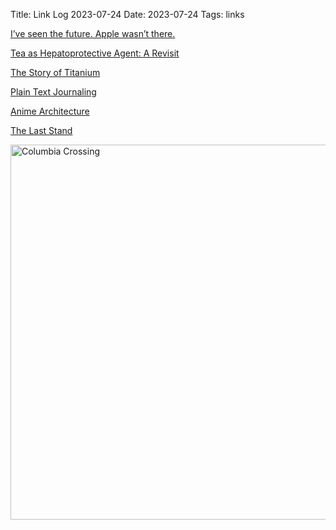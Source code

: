 Title: Link Log 2023-07-24
Date: 2023-07-24
Tags: links

[I’ve seen the future. Apple wasn’t there.](https://www.youtube.com/watch?v=3iuR1SFoAVA)

[Tea as Hepatoprotective Agent: A Revisit](https://sci-hub.se/10.1016/b978-0-12-814466-4.00015-x)

[The Story of Titanium](https://www.construction-physics.com/p/the-story-of-titanium)

[Plain Text Journaling](https://peppe.rs/posts/plain_text_journaling/)

[Anime Architecture](https://www.riekeles.com/shop/p/anime-architecture)

[The Last Stand](https://www.marcwilson.co.uk/book-print-sales/p/the-last-stand-book)

<a href="https://www.flickr.com/photos/pigmonkey/53069034657/in/dateposted/" title="Columbia Crossing"><img src="https://live.staticflickr.com/65535/53069034657_a33d3ebe01_c.jpg" width="800" height="600" alt="Columbia Crossing"/></a>
